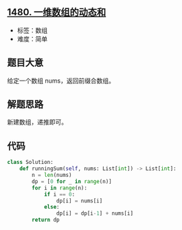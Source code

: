 ## [1480. 一维数组的动态和](https://leetcode-cn.com/problems/running-sum-of-1d-array/)

- 标签：数组
- 难度：简单

## 题目大意

给定一个数组 nums，返回前缀合数组。

## 解题思路

新建数组，递推即可。

## 代码

```Python
class Solution:
    def runningSum(self, nums: List[int]) -> List[int]:
        n = len(nums)
        dp = [0 for _ in range(n)]
        for i in range(n):
            if i == 0:
                dp[i] = nums[i]
            else:
                dp[i] = dp[i-1] + nums[i]
        return dp
```

